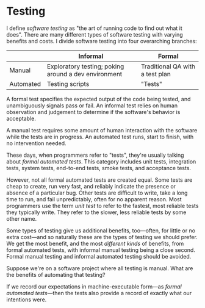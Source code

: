 # Testing

I define _software testing_ as "the art of running code to find out what it does". There are many different types of software testing with varying benefits and costs. I divide software testing into four overarching branches:

|              | Informal       | Formal       |
| ------------ | -------------- | ------------ |
| Manual       | Exploratory testing; poking around a dev environment | Traditional QA with a test plan
| Automated    | Testing scripts | "Tests"

A formal test specifies the expected output of the code being tested, and unambiguously signals pass or fail. An informal test relies on human observation and judgement to determine if the software's behavior is acceptable.

A manual test requires some amount of human interaction with the software while the tests are in progress. An automated test runs, start to finish, with no intervention needed.

These days, when programmers refer to "tests", they're usually talking about _formal automated tests_. This category includes unit tests, integration tests, system tests, end-to-end tests, smoke tests, and acceptance tests.

However, not all formal automated tests are created equal. Some tests are cheap to create, run very fast, and reliably indicate the presence or absence of a particular bug. Other tests are difficult to write, take a long time to run, and fail unpredictably, often for no apparent reason. Most programmers use the term _unit test_ to refer to the fastest, most reliable tests they typically write. They refer to the slower, less reliable tests by some other name.

Some types of testing give us additional benefits, too—often, for little or no extra cost—and so naturally these are the types of testing we should prefer. We get the most benefit, and the most _different kinds_ of benefits, from formal automated tests, with informal manual testing being a close second. Formal manual testing and informal automated testing should be avoided.

Suppose we're on a software project where all testing is manual. What are the benefits of automating that testing?



If we record our expectations in machine-executable form—as _formal automated tests_—then the tests also provide a record of exactly what our intentions were.

